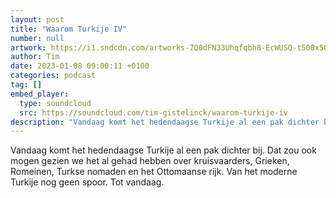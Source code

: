 ```yaml
---
layout: post
title: "Waarom Turkije IV"
number: null
artwork: https://i1.sndcdn.com/artworks-7Q0dFN33Uhqfqbh8-EcWUSQ-t500x500.jpg
author: Tim
date: 2023-01-08 09:00:11 +0100
categories: podcast
tag: []
embed_player:
  type: soundcloud
  src: https://soundcloud.com/tim-gistelinck/waarom-turkije-iv
description: "Vandaag komt het hedendaagse Turkije al een pak dichter bij."
---
```

Vandaag komt het hedendaagse Turkije al een pak dichter bij. Dat zou ook mogen gezien we het al gehad hebben over kruisvaarders, Grieken, Romeinen, Turkse nomaden en het Ottomaanse rijk. Van het moderne Turkije nog geen spoor. Tot vandaag.